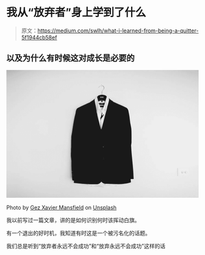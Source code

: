 # 我从“放弃者”身上学到了什么

> 原文：<https://medium.com/swlh/what-i-learned-from-being-a-quitter-5f1944cb58ef>

## 以及为什么有时候这对成长是必要的

![](img/eb0feb94366fa02f8ee1516890de96da.png)

Photo by [Gez Xavier Mansfield](https://unsplash.com/photos/b34E1vh1tYU?utm_source=unsplash&utm_medium=referral&utm_content=creditCopyText) on [Unsplash](https://unsplash.com/search/photos/suit?utm_source=unsplash&utm_medium=referral&utm_content=creditCopyText)

我以前写过一篇文章，讲的是如何识别何时该挥动白旗。

有一个退出的好时机，我知道有时这是一个被污名化的话题。

我们总是听到“放弃者永远不会成功”和“放弃永远不会成功”这样的话